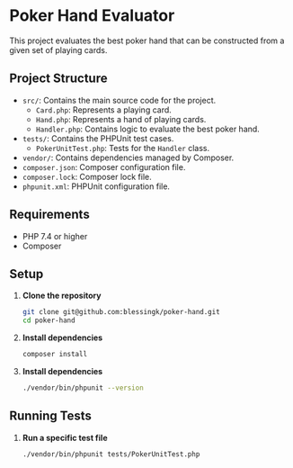# Poker Hand Evaluator

This project evaluates the best poker hand that can be constructed from a given set of playing cards.

## Project Structure
- `src/`: Contains the main source code for the project.
    - `Card.php`: Represents a playing card.
    - `Hand.php`: Represents a hand of playing cards.
    - `Handler.php`: Contains logic to evaluate the best poker hand.
- `tests/`: Contains the PHPUnit test cases.
    - `PokerUnitTest.php`: Tests for the `Handler` class.
- `vendor/`: Contains dependencies managed by Composer.
- `composer.json`: Composer configuration file.
- `composer.lock`: Composer lock file.
- `phpunit.xml`: PHPUnit configuration file.

## Requirements

- PHP 7.4 or higher
- Composer

## Setup

1. **Clone the repository**

   ```bash
   git clone git@github.com:blessingk/poker-hand.git
   cd poker-hand
   
2. **Install dependencies**

    ```bash
    composer install

3. **Install dependencies**

    ```bash
   ./vendor/bin/phpunit --version

## Running Tests

1. **Run a specific test file**
    ```bash
   ./vendor/bin/phpunit tests/PokerUnitTest.php
